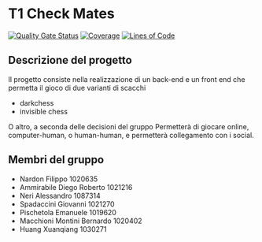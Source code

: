# T1 Check Mates

[![Quality Gate Status](https://sonarqube.t1-check-mates.mooo.com/api/project_badges/measure?project=t1-check-mates_monorepo_AYtipbBVUMSOdm8riwyg&metric=alert_status&token=sqb_250d6d3edbac06a8908c16e9a275691fb3d37d19)](https://sonarqube.t1-check-mates.mooo.com/dashboard?id=t1-check-mates_monorepo_AYtipbBVUMSOdm8riwyg) [![Coverage](https://sonarqube.t1-check-mates.mooo.com/api/project_badges/measure?project=t1-check-mates_monorepo_AYtipbBVUMSOdm8riwyg&metric=coverage&token=sqb_250d6d3edbac06a8908c16e9a275691fb3d37d19)](https://sonarqube.t1-check-mates.mooo.com/dashboard?id=t1-check-mates_monorepo_AYtipbBVUMSOdm8riwyg) [![Lines of Code](https://sonarqube.t1-check-mates.mooo.com/api/project_badges/measure?project=t1-check-mates_monorepo_AYtipbBVUMSOdm8riwyg&metric=ncloc&token=sqb_250d6d3edbac06a8908c16e9a275691fb3d37d19)](https://sonarqube.t1-check-mates.mooo.com/dashboard?id=t1-check-mates_monorepo_AYtipbBVUMSOdm8riwyg)

## Descrizione del progetto

Il progetto consiste nella realizzazione di un back-end e un front end che permetta il gioco di due varianti di scacchi
- darkchess
- invisible chess

O altro, a seconda delle decisioni del gruppo
Permetterà di giocare online, computer-human, o human-human,
e permetterà collegamento con i social.

## Membri del gruppo
- Nardon	Filippo	1020635
- Ammirabile 	Diego Roberto 	1021216
- Neri    	Alessandro 	1087314
- Spadaccini   	Giovanni 	1021270
- Pischetola   	Emanuele 	1019620
- Macchioni Montini	Bernardo	1020402
- Huang    	Xuanqiang 	1030271
